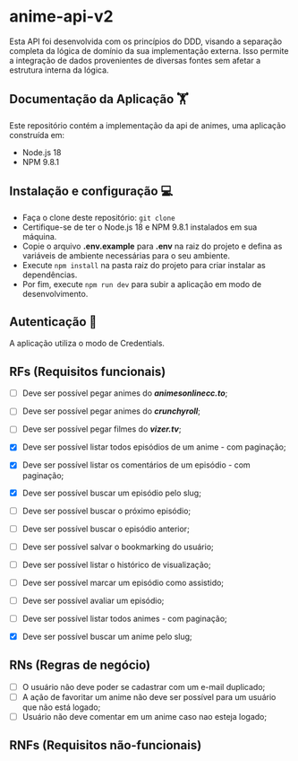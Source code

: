 # anime-api-v2
Esta API foi desenvolvida com os princípios do DDD, visando a separação completa da lógica de domínio da sua implementação externa. Isso permite a integração de dados provenientes de diversas fontes sem afetar a estrutura interna da lógica.

## Documentação da Aplicação :weight_lifting:
Este repositório contém a implementação da api de animes, uma aplicação construída em:

- Node.js 18
- NPM 9.8.1

## Instalação e configuração :computer:
- Faça o clone deste repositório: `git clone`
- Certifique-se de ter o Node.js 18 e NPM 9.8.1 instalados em sua máquina.
- Copie o arquivo **.env.example** para **.env** na raiz do projeto e defina as variáveis de ambiente necessárias para o seu ambiente.
- Execute `npm install` na pasta raiz do projeto para criar instalar as dependências.
- Por fim, execute `npm run dev` para subir a aplicação em modo de desenvolvimento.

## Autenticação :closed_lock_with_key:
A aplicação utiliza o modo de Credentials.

## RFs (Requisitos funcionais)
- [ ] Deve ser possível pegar animes do ***animesonlinecc.to***;
- [ ] Deve ser possível pegar animes do ***crunchyroll***;
- [ ] Deve ser possível pegar filmes do ***vizer.tv***;

- [x] Deve ser possível listar todos episódios de um anime - com paginação;
- [x] Deve ser possível listar os comentários de um episódio - com paginação;
- [x] Deve ser possível buscar um episódio pelo slug;
- [ ] Deve ser possível buscar o próximo episódio;
- [ ] Deve ser possível buscar o episódio anterior;
- [ ] Deve ser possível salvar o bookmarking do usuário;
- [ ] Deve ser possível listar o histórico de visualização;
- [ ] Deve ser possível marcar um episódio como assistido;
- [ ] Deve ser possível avaliar um episódio;

- [ ] Deve ser possível listar todos animes - com paginação;
- [x] Deve ser possível buscar um anime pelo slug;

## RNs (Regras de negócio)

- [ ] O usuário não deve poder se cadastrar com um e-mail duplicado;
- [ ] A ação de favoritar um anime não deve ser possível para um usuário que não está logado;
- [ ] Usuário não deve comentar em um anime caso nao esteja logado;

## RNFs (Requisitos não-funcionais)
<!-- - [ ] Alterar o background de acordo com o cover da música; -->